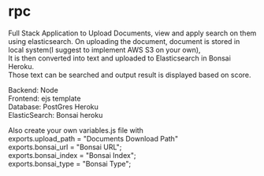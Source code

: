 # rpc
Full Stack Application to Upload Documents, view and apply search on them using elasticsearch.
On uploading the document, document is stored in local system(I suggest to implement AWS S3 on your own),<br /> It is then converted into text and uploaded to Elasticsearch in Bonsai Heroku. <br />
Those text can be searched and output result is displayed based on score.


Backend: Node <br />
Frontend: ejs template<br />
Database: PostGres Heroku<br />
ElasticSearch: Bonsai heroku<br />

Also create your own variables.js file with <br />
exports.upload_path = "Documents Download Path" <br />
exports.bonsai_url    = "Bonsai URL";<br />
 exports.bonsai_index = "Bonsai Index";<br />
exports.bonsai_type = "Bonsai Type"; <br />
